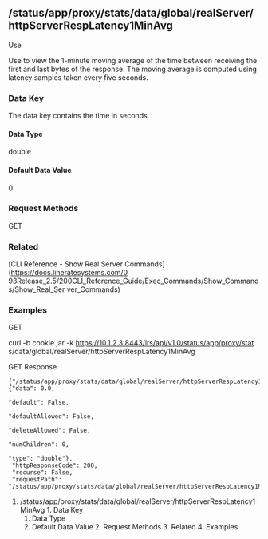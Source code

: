 ## /status/app/proxy/stats/data/global/realServer/httpServerRespLatency1MinAvg

Use

Use to view the 1-minute moving average of the time between receiving the
first and last bytes of the response. The moving average is computed using
latency samples taken every five seconds.

### Data Key

The data key contains the time in seconds.

#### Data Type

double

#### Default Data Value

0

### Request Methods

GET

### Related

[CLI Reference - Show Real Server Commands](https://docs.lineratesystems.com/0
93Release_2.5/200CLI_Reference_Guide/Exec_Commands/Show_Commands/Show_Real_Ser
ver_Commands)

### Examples

GET

curl -b cookie.jar -k https://10.1.2.3:8443/lrs/api/v1.0/status/app/proxy/stat
s/data/global/realServer/httpServerRespLatency1MinAvg

GET Response

    
    
    {"/status/app/proxy/stats/data/global/realServer/httpServerRespLatency1MinAvg": {"data": 0.0,
                                                                                      "default": False,
                                                                                      "defaultAllowed": False,
                                                                                      "deleteAllowed": False,
                                                                                      "numChildren": 0,
                                                                                      "type": "double"},
     "httpResponseCode": 200,
     "recurse": False,
     "requestPath": "/status/app/proxy/stats/data/global/realServer/httpServerRespLatency1MinAvg"}
    

  1. /status/app/proxy/stats/data/global/realServer/httpServerRespLatency1MinAvg
    1. Data Key
      1. Data Type
      2. Default Data Value
    2. Request Methods
    3. Related
    4. Examples

